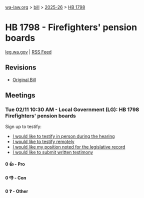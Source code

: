 [wa-law.org](/) > [bill](/bill/) > [2025-26](/bill/2025-26/) > [HB 1798](/bill/2025-26/hb/1798/)

# HB 1798 - Firefighters' pension boards
[leg.wa.gov](https://app.leg.wa.gov/billsummary?BillNumber=1798&Year=2025&Initiative=false) | [RSS Feed](./rss.xml)

## Revisions
* [Original Bill](1/)

## Meetings
### Tue 02/11 10:30 AM - Local Government (LG): HB 1798 Firefighters' pension boards
Sign up to testify:
* [I would like to testify in person during the hearing](https://app.leg.wa.gov/csi/Testifier/Add?chamber=House&mId=32726&aId=163554&caId=25640&tId=1)
* [I would like to testify remotely](https://app.leg.wa.gov/csi/Testifier/Add?chamber=House&mId=32726&aId=163554&caId=25640&tId=2)
* [I would like my position noted for the legislative record](https://app.leg.wa.gov/csi/Testifier/Add?chamber=House&mId=32726&aId=163554&caId=25640&tId=3)
* [I would like to submit written testimony](https://app.leg.wa.gov/csi/Testifier/Add?chamber=House&mId=32726&aId=163554&caId=25640&tId=4)

#### 0 👍 - Pro

#### 0 👎 - Con

#### 0 ❓ - Other
